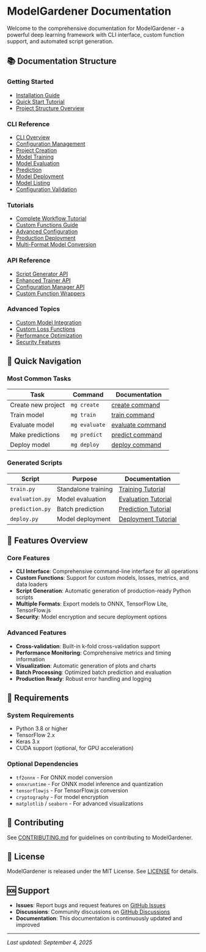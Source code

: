 # ModelGardener Documentation

Welcome to the comprehensive documentation for ModelGardener - a powerful deep learning framework with CLI interface, custom function support, and automated script generation.

## 📚 Documentation Structure

### Getting Started
- [Installation Guide](installation.md)
- [Quick Start Tutorial](tutorials/quickstart.md)
- [Project Structure Overview](project-structure.md)

### CLI Reference
- [CLI Overview](cli/README.md)
- [Configuration Management](cli/config.md)
- [Project Creation](cli/create.md)
- [Model Training](cli/train.md)
- [Model Evaluation](cli/evaluate.md)
- [Prediction](cli/predict.md)
- [Model Deployment](cli/deploy.md)
- [Model Listing](cli/models.md)
- [Configuration Validation](cli/check.md)

### Tutorials
- [Complete Workflow Tutorial](tutorials/complete-workflow.md)
- [Custom Functions Guide](tutorials/custom-functions.md)
- [Advanced Configuration](tutorials/advanced-configuration.md)
- [Production Deployment](tutorials/production-deployment.md)
- [Multi-Format Model Conversion](tutorials/model-conversion.md)

### API Reference
- [Script Generator API](api/script-generator.md)
- [Enhanced Trainer API](api/enhanced-trainer.md)
- [Configuration Manager API](api/config-manager.md)
- [Custom Function Wrappers](api/function-wrappers.md)

### Advanced Topics
- [Custom Model Integration](advanced/custom-models.md)
- [Custom Loss Functions](advanced/custom-losses.md)
- [Performance Optimization](advanced/performance.md)
- [Security Features](advanced/security.md)

## 🚀 Quick Navigation

### Most Common Tasks

| Task | Command | Documentation |
|------|---------|---------------|
| Create new project | `mg create` | [create command](cli/create.md) |
| Train model | `mg train` | [train command](cli/train.md) |
| Evaluate model | `mg evaluate` | [evaluate command](cli/evaluate.md) |
| Make predictions | `mg predict` | [predict command](cli/predict.md) |
| Deploy model | `mg deploy` | [deploy command](cli/deploy.md) |

### Generated Scripts

| Script | Purpose | Documentation |
|--------|---------|---------------|
| `train.py` | Standalone training | [Training Tutorial](tutorials/generated-scripts.md#training) |
| `evaluation.py` | Model evaluation | [Evaluation Tutorial](tutorials/generated-scripts.md#evaluation) |
| `prediction.py` | Batch prediction | [Prediction Tutorial](tutorials/generated-scripts.md#prediction) |
| `deploy.py` | Model deployment | [Deployment Tutorial](tutorials/generated-scripts.md#deployment) |

## 🎯 Features Overview

### Core Features
- **CLI Interface**: Comprehensive command-line interface for all operations
- **Custom Functions**: Support for custom models, losses, metrics, and data loaders
- **Script Generation**: Automatic generation of production-ready Python scripts
- **Multiple Formats**: Export models to ONNX, TensorFlow Lite, TensorFlow.js
- **Security**: Model encryption and secure deployment options

### Advanced Features
- **Cross-validation**: Built-in k-fold cross-validation support
- **Performance Monitoring**: Comprehensive metrics and timing information
- **Visualization**: Automatic generation of plots and charts
- **Batch Processing**: Optimized batch prediction and evaluation
- **Production Ready**: Robust error handling and logging

## 🔧 Requirements

### System Requirements
- Python 3.8 or higher
- TensorFlow 2.x
- Keras 3.x
- CUDA support (optional, for GPU acceleration)

### Optional Dependencies
- `tf2onnx` - For ONNX model conversion
- `onnxruntime` - For ONNX model inference and quantization
- `tensorflowjs` - For TensorFlow.js conversion
- `cryptography` - For model encryption
- `matplotlib` / `seaborn` - For advanced visualizations

## 🤝 Contributing

See [CONTRIBUTING.md](../CONTRIBUTING.md) for guidelines on contributing to ModelGardener.

## 📄 License

ModelGardener is released under the MIT License. See [LICENSE](../LICENSE) for details.

## 🆘 Support

- **Issues**: Report bugs and request features on [GitHub Issues](https://github.com/Yukun-Guo/ModelGardener/issues)
- **Discussions**: Community discussions on [GitHub Discussions](https://github.com/Yukun-Guo/ModelGardener/discussions)
- **Documentation**: This documentation is continuously updated and improved

---

*Last updated: September 4, 2025*
